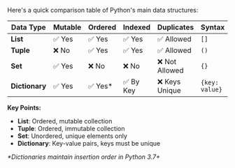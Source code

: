 Here's a quick comparison table of Python's main data structures:

| Data Type | Mutable | Ordered | Indexed | Duplicates | Syntax |
|-----------|---------|---------|---------|------------|--------|
| **List** | ✅ Yes | ✅ Yes | ✅ Yes | ✅ Allowed | `[]` |
| **Tuple** | ❌ No | ✅ Yes | ✅ Yes | ✅ Allowed | `()` |
| **Set** | ✅ Yes | ❌ No | ❌ No | ❌ Not Allowed | `{}` |
| **Dictionary** | ✅ Yes | ✅ Yes* | ✅ By Key | ❌ Keys Unique | `{key: value}` |

**Key Points:**
- **List**: Ordered, mutable collection
- **Tuple**: Ordered, immutable collection  
- **Set**: Unordered, unique elements only
- **Dictionary**: Key-value pairs, keys must be unique

*\*Dictionaries maintain insertion order in Python 3.7+*
